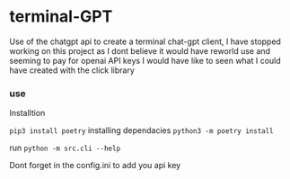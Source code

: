 # terminal-GPT
Use of the chatgpt api to create a terminal chat-gpt client, I have stopped working on this project as I dont believe it would have reworld use and seeming to pay for openai API keys I would have like to seen what I could have created with the click library 

### use
Installtion

```pip3 install poetry```
installing dependacies
```python3 -m poetry install```

run
```python -m src.cli --help```


Dont forget in the config.ini to add you api key
